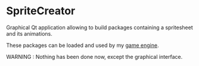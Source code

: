 # SpriteCreator

Graphical Qt application allowing to build packages containing a spritesheet and its animations.

These packages can be loaded and used by my [game engine](https://github.com/Jules5/GameEngine2D).

WARNING : Nothing has been done now, except the graphical interface. 
